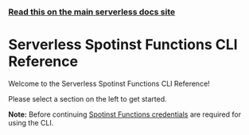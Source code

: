 <!--
title: Serverless - Spotinst Functions - CLI Reference
menuText: CLI Reference
layout: Doc
menuOrder: 2
-->

<!-- DOCS-SITE-LINK:START automatically generated  -->

### [Read this on the main serverless docs site](https://www.serverless.com/framework/docs/providers/spotinst/cli-reference/)

<!-- DOCS-SITE-LINK:END -->

# Serverless Spotinst Functions CLI Reference

Welcome to the Serverless Spotinst Functions CLI Reference!

Please select a section on the left to get started.

**Note:** Before continuing [Spotinst Functions credentials](../guide/credentials.md) are required for using the CLI.
